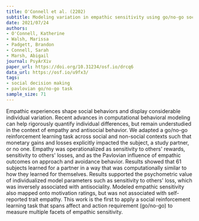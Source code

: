 ```yaml
---
title: O'Connell et al. (2202)
subtitle: Modeling variation in empathic sensitivity using go/no-go social reinforcement learning
date: 2021/07/24
authors:
- O'Connell, Katherine
- Walsh, Marissa
- Padgett, Brandon
- Connell, Sarah
- Marsh, Abigail
journal: PsyArXiv
paper_url: https://doi.org/10.31234/osf.io/drcq6
data_url: https://osf.io/u9fx3/
tags:
- social decision making
- pavlovian go/no-go task
sample_size: 71
---
```


Empathic experiences shape social behaviors and display considerable individual variation. Recent advances in computational behavioral modeling can help rigorously quantify individual differences, but remain understudied in the context of empathy and antisocial behavior. We adapted a go/no-go reinforcement learning task across social and non-social contexts such that monetary gains and losses explicitly impacted the subject, a study partner, or no one. Empathy was operationalized as sensitivity to others' rewards, sensitivity to others' losses, and as the Pavlovian influence of empathic outcomes on approach and avoidance behavior. Results showed that 61 subjects learned for a partner in a way that was computationally similar to how they learned for themselves. Results supported the psychometric value of individualized model parameters such as sensitivity to others' loss, which was inversely associated with antisociality. Modeled empathic sensitivity also mapped onto motivation ratings, but was not associated with self-reported trait empathy. This work is the first to apply a social reinforcement learning task that spans affect and action requirement (go/no-go) to measure multiple facets of empathic sensitivity.
